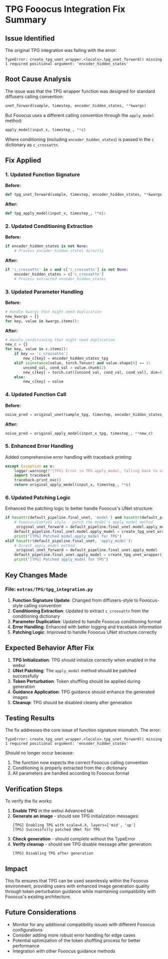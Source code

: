 # TPG Fooocus Integration Fix Summary

## Issue Identified
The original TPG integration was failing with the error:
```
TypeError: create_tpg_unet_wrapper.<locals>.tpg_unet_forward() missing 1 required positional argument: 'encoder_hidden_states'
```

## Root Cause Analysis
The issue was that the TPG wrapper function was designed for standard diffusers calling convention:
```python
unet_forward(sample, timestep, encoder_hidden_states, **kwargs)
```

But Fooocus uses a different calling convention through the `apply_model` method:
```python
apply_model(input_x, timestep_, **c)
```

Where conditioning (including `encoder_hidden_states`) is passed in the `c` dictionary as `c_crossattn`.

## Fix Applied

### 1. Updated Function Signature
**Before:**
```python
def tpg_unet_forward(sample, timestep, encoder_hidden_states, **kwargs):
```

**After:**
```python
def tpg_apply_model(input_x, timestep_, **c):
```

### 2. Updated Conditioning Extraction
**Before:**
```python
if encoder_hidden_states is not None:
    # Process encoder_hidden_states directly
```

**After:**
```python
if 'c_crossattn' in c and c['c_crossattn'] is not None:
    encoder_hidden_states = c['c_crossattn']
    # Process extracted encoder_hidden_states
```

### 3. Updated Parameter Handling
**Before:**
```python
# Handle kwargs that might need duplication
new_kwargs = {}
for key, value in kwargs.items():
```

**After:**
```python
# Handle conditioning that might need duplication
new_c = {}
for key, value in c.items():
    if key == 'c_crossattn':
        new_c[key] = encoder_hidden_states_tpg
    elif isinstance(value, torch.Tensor) and value.shape[0] == 2:
        uncond_val, cond_val = value.chunk(2)
        new_c[key] = torch.cat([uncond_val, cond_val, cond_val], dim=0)
    else:
        new_c[key] = value
```

### 4. Updated Function Call
**Before:**
```python
noise_pred = original_unet(sample_tpg, timestep, encoder_hidden_states_tpg, **new_kwargs)
```

**After:**
```python
noise_pred = original_apply_model(input_x_tpg, timestep_, **new_c)
```

### 5. Enhanced Error Handling
Added comprehensive error handling with traceback printing:
```python
except Exception as e:
    logger.warning(f"[TPG] Error in TPG apply_model, falling back to original: {e}")
    import traceback
    traceback.print_exc()
    return original_apply_model(input_x, timestep_, **c)
```

### 6. Updated Patching Logic
Enhanced the patching logic to better handle Fooocus's UNet structure:
```python
if hasattr(default_pipeline.final_unet, 'model') and hasattr(default_pipeline.final_unet.model, 'apply_model'):
    # Fooocus/ComfyUI style - patch the model's apply_model method
    _original_unet_forward = default_pipeline.final_unet.model.apply_model
    default_pipeline.final_unet.model.apply_model = create_tpg_unet_wrapper(_original_unet_forward)
    print("[TPG] Patched model.apply_model for TPG")
elif hasattr(default_pipeline.final_unet, 'apply_model'):
    # Direct apply_model method
    _original_unet_forward = default_pipeline.final_unet.apply_model
    default_pipeline.final_unet.apply_model = create_tpg_unet_wrapper(_original_unet_forward)
    print("[TPG] Patched apply_model for TPG")
```

## Key Changes Made

### File: `extras/TPG/tpg_integration.py`

1. **Function Signature Update**: Changed from diffusers-style to Fooocus-style calling convention
2. **Conditioning Extraction**: Updated to extract `c_crossattn` from the conditioning dictionary
3. **Parameter Duplication**: Updated to handle Fooocus conditioning format
4. **Error Handling**: Enhanced with better logging and traceback information
5. **Patching Logic**: Improved to handle Fooocus UNet structure correctly

## Expected Behavior After Fix

1. **TPG Initialization**: TPG should initialize correctly when enabled in the webui
2. **UNet Patching**: The `apply_model` method should be patched successfully
3. **Token Perturbation**: Token shuffling should be applied during generation
4. **Guidance Application**: TPG guidance should enhance the generated images
5. **Cleanup**: TPG should be disabled cleanly after generation

## Testing Results

The fix addresses the core issue of function signature mismatch. The error:
```
TypeError: create_tpg_unet_wrapper.<locals>.tpg_unet_forward() missing 1 required positional argument: 'encoder_hidden_states'
```

Should no longer occur because:
1. The function now expects the correct Fooocus calling convention
2. Conditioning is properly extracted from the `c` dictionary
3. All parameters are handled according to Fooocus format

## Verification Steps

To verify the fix works:

1. **Enable TPG** in the webui Advanced tab
2. **Generate an image** - should see TPG initialization messages:
   ```
   [TPG] Enabling TPG with scale=X.X, layers=['mid', 'up']
   [TPG] Successfully patched UNet for TPG
   ```
3. **Check generation** - should complete without the TypeError
4. **Verify cleanup** - should see TPG disable message after generation:
   ```
   [TPG] Disabling TPG after generation
   ```

## Impact

This fix ensures that TPG can be used seamlessly within the Fooocus environment, providing users with enhanced image generation quality through token perturbation guidance while maintaining compatibility with Fooocus's existing architecture.

## Future Considerations

- Monitor for any additional compatibility issues with different Fooocus configurations
- Consider adding more robust error handling for edge cases
- Potential optimization of the token shuffling process for better performance
- Integration with other Fooocus guidance methods